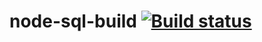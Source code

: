 # node-sql-build [![Build status](https://travis-ci.org/OlehZymnytskiy/node-sql-build.svg?branch=master)](https://travis-ci.org/OlehZymnytskiy/node-sql-build)
